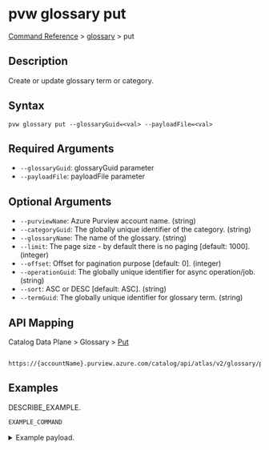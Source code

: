 # pvw glossary put
[Command Reference](../../../README.md#command-reference) > [glossary](./main.md) > put

## Description
Create or update glossary term or category.

## Syntax
```
pvw glossary put --glossaryGuid=<val> --payloadFile=<val>
```

## Required Arguments
- `--glossaryGuid`: glossaryGuid parameter
- `--payloadFile`: payloadFile parameter

## Optional Arguments
- `--purviewName`: Azure Purview account name. (string)
- `--categoryGuid`: The globally unique identifier of the category. (string)
- `--glossaryName`: The name of the glossary. (string)
- `--limit`: The page size - by default there is no paging [default: 1000]. (integer)
- `--offset`: Offset for pagination purpose [default: 0]. (integer)
- `--operationGuid`: The globally unique identifier for async operation/job. (string)
- `--sort`: ASC or DESC [default: ASC]. (string)
- `--termGuid`: The globally unique identifier for glossary term. (string)

## API Mapping
Catalog Data Plane > Glossary > [Put]()
```
 https://{accountName}.purview.azure.com/catalog/api/atlas/v2/glossary/put
```

## Examples
DESCRIBE_EXAMPLE.
```powershell
EXAMPLE_COMMAND
```
<details><summary>Example payload.</summary>
<p>

```json
PASTE_JSON_HERE
```
</p>
</details>